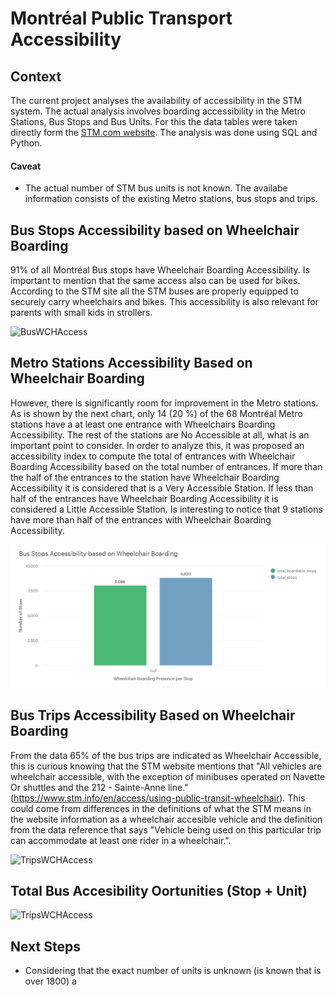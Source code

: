 # Montréal Public Transport Accessibility

## Context

The current project analyses the availability of accessibility in the STM system. 
The actual analysis involves boarding accessibility in the Metro Stations, Bus Stops and Bus Units. 
For this the data tables were taken directly form the [STM.com website](http://www.stm.info/en/about/developers). 
The analysis was done using SQL and Python.

#### Caveat
* The actual number of STM bus units is not known. The availabe  information consists of the existing Metro stations, bus stops and trips.

## Bus Stops Accessibility based on Wheelchair Boarding

91% of all Montréal Bus stops have Wheelchair Boarding Accessibility. Is important to mention that the same access also can be used for bikes.
According to the STM site all the STM buses are properly equipped to securely carry wheelchairs and bikes.
This accessibility is also relevant for parents with small kids in strollers.

![BusWCHAccess](/charts/BusWCHAccess.png)

## Metro Stations Accessibility Based on Wheelchair Boarding

However, there is significantly room for improvement in the Metro stations. As is shown by the next chart, only 14 (20 %) of the 68 Montréal Metro stations have a at least one entrance with Wheelchairs Boarding Accessibility. The rest of the stations are No Accessible at all, what is an important point to consider.
In order to analyze this, it was proposed an accessibility index to compute the total of entrances with Wheelchair Boarding Accessibility based on the total number of entrances.
If more than the half of the entrances to the station have Wheelchair Boarding Accessibility it is considered that is a Very Accessible Station. If less than half of the entrances have Wheelchair Boarding Accessibility it is considered a Little Accessible Station.
Is interesting to notice that 9 stations have more than half of the entrances with Wheelchair Boarding Accessibility.

![MetWCHAccess](https://github.com/diliscia/stm_accessibilty_review/blob/main/chart/BusWCHAccess.png)

## Bus Trips Accessibility Based on Wheelchair Boarding

From the data 65% of the bus trips are indicated as Wheelchair Accessible, this is curious knowing that the STM website mentions that "All vehicles are wheelchair accessible, with the exception of minibuses operated on Navette Or shuttles and the 212 - Sainte-Anne line." (https://www.stm.info/en/access/using-public-transit-wheelchair).
This could come from differences in the definitions of what the STM means in the website information as a wheelchair accesible vehicle and the definition from the data reference that says "Vehicle being used on this particular trip can accommodate at least one rider in a wheelchair.".

![TripsWCHAccess](/charts/TripsWCHAccess.png)

## Total Bus Accesibility Oortunities (Stop + Unit)

![TripsWCHAccess](/charts/TripsWCHAccess.png)

## Next Steps
* Considering that the exact number of units is unknown (is known that is over 1800) a   
